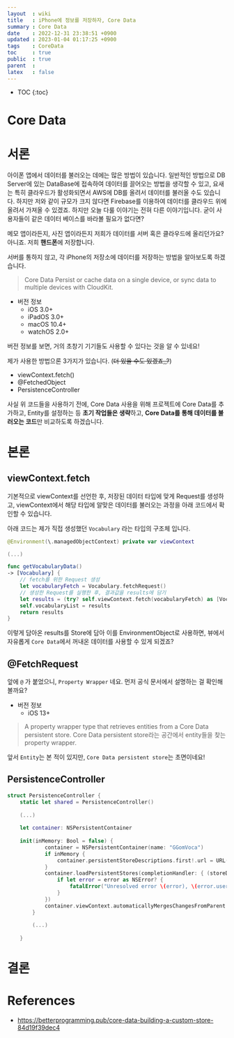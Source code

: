 ```yaml
---
layout  : wiki
title   : iPhone에 정보를 저장하자, Core Data
summary : Core Data	
date    : 2022-12-31 23:38:51 +0900
updated : 2023-01-04 01:17:25 +0900
tags    : CoreData 
toc     : true
public  : true
parent  : 
latex   : false
---
```

* TOC
{:toc}

# Core Data

# 서론


아이폰 앱에서 데이터를 불러오는 데에는 많은 방법이 있습니다.
일반적인 방법으로 DB Server에 있는 DataBase에 접속하여 데이터를 끌어오는 방법을 생각할 수 있고, 요새는 특히 클라우드가 활성화되면서 AWS에 DB를 올려서 데이터를 불러올 수도 있습니다. 하지만 저와 같이 규모가 크지 않다면 Firebase를 이용하여 데이터를 클라우드 위에 올려서 가져올 수 있겠죠.
하지만 오늘 다룰 이야기는 전혀 다른 이야기입니다. 굳이 사용자들이 같은 데이터 베이스를 바라볼 필요가 없다면?

메모 앱이라든지, 사진 앱이라든지 저희가 데이터를 서버 혹은 클라우드에 올리던가요?
아니죠.
저희 **핸드폰**에 저장합니다.

서버를 통하지 않고, 각 iPhone의 저장소에 데이터를 저장하는 방법을 알아보도록 하겠습니다.

> Core Data
> Persist or cache data on a single device, or sync data to multiple devices with CloudKit.


- 버전 정보
	- iOS 3.0+
	- iPadOS 3.0+
	- macOS 10.4+
	- watchOS 2.0+

버전 정보를 보면, 거의 초창기 기기들도 사용할 수 있다는 것을 알 수 있네요!

제가 사용한 방법으론 3가지가 있습니다. (~~더 있을 수도 있겠죠,,?~~)

-  viewContext.fetch()
- @FetchedObject
- PersistenceController

사실 위 코드들을 사용하기 전에, Core Data 사용을 위해 프로젝트에 Core Data를 추가하고, Entity를 설정하는 등 **초기 작업들은 생략**하고, **Core Data를 통해 데이터를 불러오는 코드**만 비교하도록 하겠습니다.

# 본론

## viewContext.fetch

기본적으로  viewContext를 선언한 후, 저장된 데이터 타입에 맞게 Request를 생성하고, viewContext에서 해당 타입에 알맞은 데이터를 불러오는 과정을 아래 코드에서 확인할 수 있습니다.

아래 코드는 제가 직접 생성했던 `Vocabulary` 라는 타입의 구조체 입니다.

```swift
@Environment(\.managedObjectContext) private var viewContext

(...)

func getVocabularyData()
-> [Vocabulary] {
	// fetch를 위한 Request 생성
	let vocabularyFetch = Vocabulary.fetchRequest() 
	// 생성한 Request를 실행한 후, 결과값을 results에 담기
	let results = (try? self.viewContext.fetch(vocabularyFetch) as [Vocabulary]) ?? []
	self.vocabularyList = results
	return results
}
```

이렇게 담아온 results를 Store에 담아 이를 EnvironmentObject로 사용하면, 뷰에서 자유롭게 `Core Data`에서 꺼내온 데이터를 사용할 수 있게 되겠죠?


## @FetchRequest

앞에 `@` 가 붙었으니, `Property Wrapper` 네요. 먼저 공식 문서에서 설명하는 걸 확인해 볼까요?

- 버전 정보
	- iOS 13+

> A property wrapper type that retrieves entities from a Core Data persistent store.
> Core Data persistent store라는 공간에서 entity들을 찾는 property wrapper.

앞서 `Entity`는 본 적이 있지만, `Core Data persistent store`는 초면이네요!


## PersistenceController

```swift
struct PersistenceController {
    static let shared = PersistenceController()
	
	(...)
	
	let container: NSPersistentContainer
	
	init(inMemory: Bool = false) {
	        container = NSPersistentContainer(name: "GGomVoca")
	        if inMemory {
	            container.persistentStoreDescriptions.first!.url = URL(fileURLWithPath: "/dev/null")
	        }
	        container.loadPersistentStores(completionHandler: { (storeDescription, error) in
	            if let error = error as NSError? {
	                fatalError("Unresolved error \(error), \(error.userInfo)")
	            }
	        })
	        container.viewContext.automaticallyMergesChangesFromParent = true
	    }
	    
	    (...)
	    
	}
```



# 결론

# References

- https://betterprogramming.pub/core-data-building-a-custom-store-84d19f39dec4
